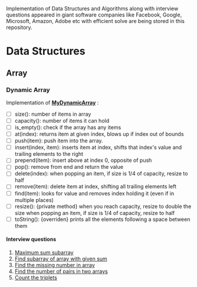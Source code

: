 Implementation of Data Structures and Algorithms along with interview questions appeared in giant software companies like Facebook, Google, Microsoft, Amazon, Adobe etc with efficient solve are being stored in this repository.
# Data Structures
## Array
### Dynamic Array
Implementation of **[MyDynamicArray](Data_Structures/Array/MyDynamicArray.java)** :
- [ ] size(): number of items in array
- [ ] capacity(): number of items it can hold
- [ ] is_empty(): check if the array has any items
- [ ] at(index): returns item at given index, blows up if index out of bounds
- [ ] push(item): push item into the array.
- [ ] insert(index, item): inserts item at index, shifts that index's value and trailing elements to the right
- [ ] prepend(item): insert above at index 0, opposite of push
- [ ] pop(): remove from end and return the value
- [ ] delete(index): when popping an item, if size is 1/4 of capacity, resize to half
- [ ] remove(item): delete item at index, shifting all trailing elements left
- [ ] find(item): looks for value and removes index holding it (even if in multiple places)
- [ ] resize(): {private method} when you reach capacity, resize to double the size when popping an item, if size is 1/4 of capacity, resize to half
- [ ] toString(): {overriden} prints all the elements following a space between them
#### Interview questions
1. [Maximum sum subarray](Problems_with_Solutions/Arrays/Max_Sum_Subarray/)
2. [Find subarray of array with given sum](Problems_with_Solutions/Arrays/Subarray_with_given_sum/)
3. [Find the missing number in array](Problems_with_Solutions/Arrays/Missing_number/)
4. [Find the number of pairs in two arrays](Problems_with_Solutions/Arrays/Number_of_pairs/)
5. [Count the triplets](Problems_with_Solutions/Arrays/Count_triplets/)